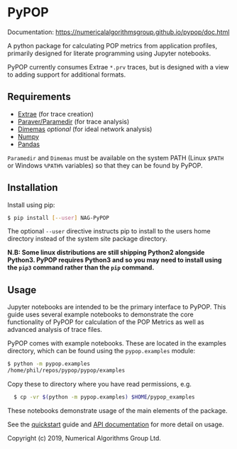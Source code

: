 # PyPOP

Documentation: https://numericalalgorithmsgroup.github.io/pypop/doc.html

A python package for calculating POP metrics from application profiles, primarily designed for
literate programming using Jupyter notebooks.

PyPOP currently consumes Extrae `*.prv` traces, but is designed with a view to adding support for
additional formats.

## Requirements

  * [Extrae] (for trace creation)
  * [Paraver/Paramedir] (for trace analysis)
  * [Dimemas] *optional* (for ideal network analysis)
  * [Numpy]
  * [Pandas]

[Extrae]: https://tools.bsc.es/extrae
[Paraver/Paramedir]: https://tools.bsc.es/paraver#batchprocessing
[Dimemas]: https://tools.bsc.es/dimemas
[Numpy]: https://numpy.org/
[Pandas]: https://pandas.pydata.org/


``Paramedir`` and ``Dimemas`` must be available on the system PATH (Linux ``$PATH`` or Windows
``%PATH%`` variables) so that they can be found by PyPOP.

## Installation

Install using pip:

```bash
$ pip install [--user] NAG-PyPOP
```

The optional `--user` directive instructs pip to install to the users home directory instead of the
system site package directory.

**N.B: Some linux distributions are still shipping Python2 alongside Python3. PyPOP requires
Python3 and so you may need to install using the `pip3` command rather than the `pip` command.**

## Usage

Jupyter notebooks are intended to be the primary interface to PyPOP.  This guide uses several
example notebooks to demonstrate the core functionality of PyPOP for calculation of the POP Metrics
as well as advanced analysis of trace files.

PyPOP comes with example notebooks. These are located in the examples directory, which can be
found using the `pypop.examples` module:

```bash
$ python -m pypop.examples
/home/phil/repos/pypop/pypop/examples
```

Copy these to directory where you have read permissions, e.g.

```bash
  $ cp -vr $(python -m pypop.examples) $HOME/pypop_examples
```

These notebooks demonstrate usage of the main elements of the package.

See the [quickstart] guide and [API documentation] for more detail on usage.

[quickstart]: https://numericalalgorithmsgroup.github.io/pypop/quickstart.html
[API documentation]: https://numericalalgorithmsgroup.github.io/pypop/api/pypop.html

Copyright (c) 2019, Numerical Algorithms Group Ltd.
